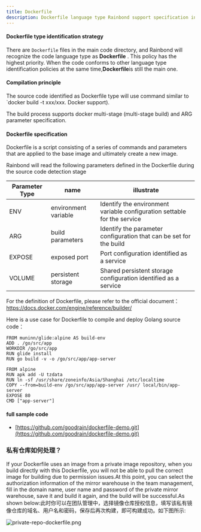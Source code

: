 ```yaml
---
title: Dockerfile
description: Dockerfile language type Rainbond support specification introduction
---
```


#### Dockerfile type identification strategy

There are `Dockerfile` files in the main code directory, and Rainbond will recognize the code language type as **Dockerfile** . This policy has the highest priority. When the code conforms to other language type identification policies at the same time,**Dockerfile**is still the main one.

#### Compilation principle

The source code identified as Dockerfile type will use command similar to \`docker build -t xxx/xxx. Docker support).

The build process supports docker multi-stage (multi-stage build) and ARG parameter specification.

#### Dockerfile specification

Dockerfile is a script consisting of a series of commands and parameters that are applied to the base image and ultimately create a new image.

Rainbond will read the following parameters defined in the Dockerfile during the source code detection stage

| Parameter Type | name                 | illustrate                                                               |
| -------------- | -------------------- | ------------------------------------------------------------------------ |
| ENV            | environment variable | Identify the environment variable configuration settable for the service |
| ARG            | build parameters     | Identify the parameter configuration that can be set for the build       |
| EXPOSE         | exposed port         | Port configuration identified as a service                               |
| VOLUME         | persistent storage   | Shared persistent storage configuration identified as a service          |

For the definition of Dockerfile, please refer to the official document： <a href="https://docs.docker.com/engine/reference/builder/">https://docs.docker.com/engine/reference/builder/</a>

Here is a use case for Dockerfile to compile and deploy Golang source code：

```
FROM muninn/glide:alpine AS build-env
ADD . /go/src/app
WORKDIR /go/src/app
RUN glide install
RUN go build -v -o /go/src/app/app-server

FROM alpine
RUN apk add -U tzdata
RUN ln -sf /usr/share/zoneinfo/Asia/Shanghai /etc/localtime
COPY --from=build-env /go/src/app/app-server /usr/ local/bin/app-server
EXPOSE 80
CMD ["app-server"]
```

#### full sample code

- [https://github.com/goodrain/dockerfile-demo.git](https://github.com/goodrain/dockerfile-demo.git)

### 私有仓库如何处理？

If your Dockerfile uses an image from a private image repository, when you build directly with this Dockerfile, you will not be able to pull the correct image for building due to permission issues.At this point, you can select the authorization information of the mirror warehouse in the team management, fill in the domain name, user name and password of the private mirror warehouse, save it and build it again, and the build will be successful.As shown below:此时你可以在团队管理中，选择镜像仓库授权信息，填写该私有镜像仓库的域名、用户名和密码，保存后再次构建，即可构建成功。如下图所示:

![private-repo-dockerfile.png](https://grstatic.oss-cn-shanghai.aliyuncs.com/docs/5.8/docs/use-manual/component-create/language-support/private-repo-dockerfile.png)
